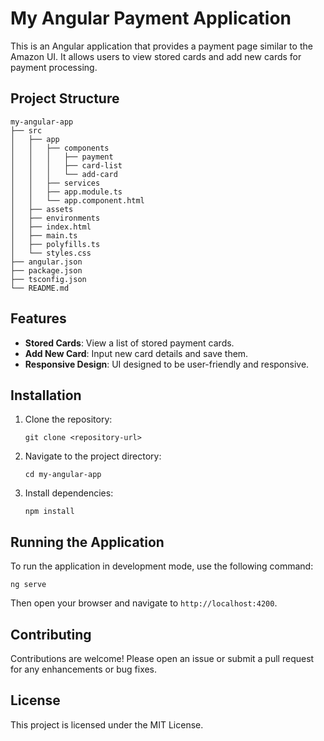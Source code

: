 # My Angular Payment Application

This is an Angular application that provides a payment page similar to the Amazon UI. It allows users to view stored cards and add new cards for payment processing.

## Project Structure

```
my-angular-app
├── src
│   ├── app
│   │   ├── components
│   │   │   ├── payment
│   │   │   ├── card-list
│   │   │   └── add-card
│   │   ├── services
│   │   ├── app.module.ts
│   │   └── app.component.html
│   ├── assets
│   ├── environments
│   ├── index.html
│   ├── main.ts
│   ├── polyfills.ts
│   └── styles.css
├── angular.json
├── package.json
├── tsconfig.json
└── README.md
```

## Features

- **Stored Cards**: View a list of stored payment cards.
- **Add New Card**: Input new card details and save them.
- **Responsive Design**: UI designed to be user-friendly and responsive.

## Installation

1. Clone the repository:
   ```
   git clone <repository-url>
   ```
2. Navigate to the project directory:
   ```
   cd my-angular-app
   ```
3. Install dependencies:
   ```
   npm install
   ```

## Running the Application

To run the application in development mode, use the following command:
```
ng serve
```
Then open your browser and navigate to `http://localhost:4200`.

## Contributing

Contributions are welcome! Please open an issue or submit a pull request for any enhancements or bug fixes.

## License

This project is licensed under the MIT License.
